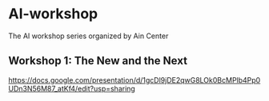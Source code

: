 # AI-workshop
The AI workshop series organized by Ain Center


## Workshop 1: The New and the Next
https://docs.google.com/presentation/d/1gcDl9jDE2qwG8LOk0BcMPlb4Pp0UDn3N56M87_atKf4/edit?usp=sharing
